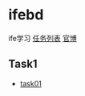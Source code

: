 # ifebd
ife学习
<a href="http://ife.baidu.com/task/all" target="_blank">任务列表</a> <a href="http://weibo.com/baiduife" target="_blank">官博</a>
<h2>Task1</h2>
  <ul>
    <li><a href="http://ollehz.github.io/ifebd/T1/task001/index.html" target="_blank">task01</a></li>
  
  </ul>
